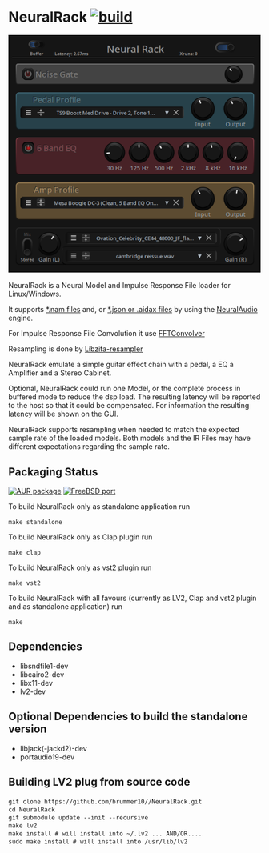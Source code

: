 # NeuralRack [![build](https://github.com/brummer10/NeuralRack/actions/workflows/build.yml/badge.svg)](https://github.com/brummer10/NeuralRack/actions/workflows/build.yml)


<p align="center">
    <img src="https://github.com/brummer10/NeuralRack/blob/main/NeuralRack.png?raw=true" />
</p>

NeuralRack is a Neural Model and Impulse Response File loader for Linux/Windows.

It supports [*.nam files](https://www.tone3000.com/search?tags=103) and, or 
[*.json or .aidax files](https://www.tone3000.com/search?tags=23562) by using the 
[NeuralAudio](https://github.com/mikeoliphant/NeuralAudio) engine.

For Impulse Response File Convolution it use [FFTConvolver](https://github.com/HiFi-LoFi/FFTConvolver)

Resampling is done by [Libzita-resampler](https://kokkinizita.linuxaudio.org/linuxaudio/zita-resampler/resampler.html)

NeuralRack emulate a simple guitar effect chain with a pedal, a EQ a Amplifier and a Stereo Cabinet.

Optional, NeuralRack could run one Model, or the complete process in buffered mode to reduce the dsp load. 
The resulting latency will be reported to the host so that it could be compensated. 
For information the resulting latency will be shown on the GUI.

NeuralRack supports resampling when needed to match the expected sample rate of the 
loaded models. Both models and the IR Files may have different expectations regarding the sample rate.

## Packaging Status

[![AUR package](https://repology.org/badge/version-for-repo/aur/neuralrack.svg)](https://repology.org/project/neuralrack/versions)
[![FreeBSD port](https://repology.org/badge/version-for-repo/freebsd/neuralrack-lv2.svg)](https://repology.org/project/neuralrack-lv2/versions)

To build NeuralRack only as standalone application run
```shell
make standalone
```

To build NeuralRack only as Clap plugin run
```shell
make clap
```

To build NeuralRack only as vst2 plugin run
```shell
make vst2
```

To build NeuralRack with all favours (currently as LV2, Clap and vst2 plugin and as standalone application) run
```shell
make
```

## Dependencies

- libsndfile1-dev
- libcairo2-dev
- libx11-dev
- lv2-dev

## Optional Dependencies to build the standalone version

- libjack(-jackd2)-dev
- portaudio19-dev

## Building LV2 plug from source code

```shell
git clone https://github.com/brummer10//NeuralRack.git
cd NeuralRack
git submodule update --init --recursive
make lv2
make install # will install into ~/.lv2 ... AND/OR....
sudo make install # will install into /usr/lib/lv2
```
